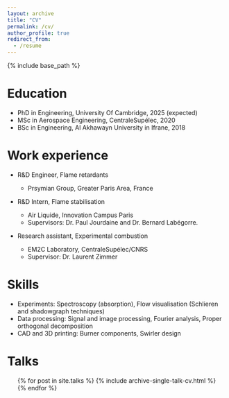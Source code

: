 ```yaml
---
layout: archive
title: "CV"
permalink: /cv/
author_profile: true
redirect_from:
  - /resume
---
```


{% include base_path %}

Education
======
* PhD in Engineering, University Of Cambridge, 2025 (expected)
* MSc in Aerospace Engineering, CentraleSupélec, 2020
* BSc in Engineering, Al Akhawayn University in Ifrane, 2018

Work experience
======
* R&D Engineer, Flame retardants
  * Prsymian Group, Greater Paris Area, France

* R&D Intern, Flame stabilisation
  * Air Liquide, Innovation Campus Paris
  * Supervisors: Dr. Paul Jourdaine and Dr. Bernard Labégorre.

* Research assistant, Experimental combustion
  * EM2C Laboratory, CentraleSupélec/CNRS
  * Supervisor: Dr. Laurent Zimmer
  
Skills
======
* Experiments: Spectroscopy (absorption), Flow visualisation (Schlieren and shadowgraph techniques)
* Data processing: Signal and image processing, Fourier analysis, Proper orthogonal decomposition
* CAD and 3D printing: Burner components, Swirler design


Talks
======
  <ul>{% for post in site.talks %}
    {% include archive-single-talk-cv.html %}
  {% endfor %}</ul>
